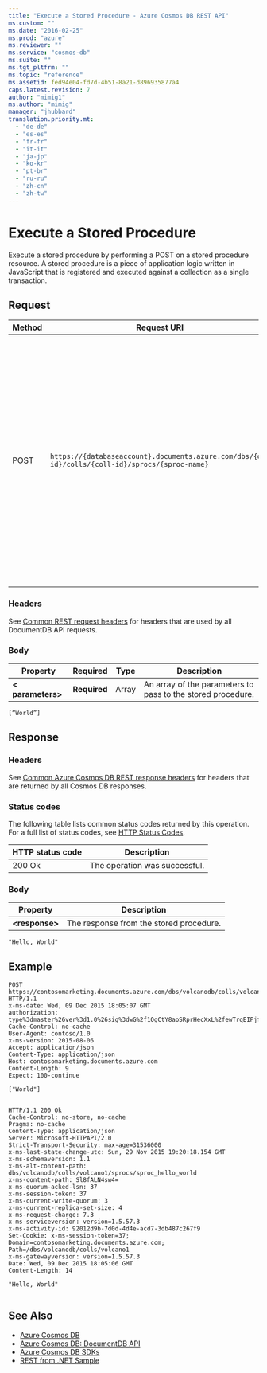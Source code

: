 ```yaml
---
title: "Execute a Stored Procedure - Azure Cosmos DB REST API"
ms.custom: ""
ms.date: "2016-02-25"
ms.prod: "azure"
ms.reviewer: ""
ms.service: "cosmos-db"
ms.suite: ""
ms.tgt_pltfrm: ""
ms.topic: "reference"
ms.assetid: fed94e04-fd7d-4b51-8a21-d896935877a4
caps.latest.revision: 7
author: "mimig1"
ms.author: "mimig"
manager: "jhubbard"
translation.priority.mt: 
  - "de-de"
  - "es-es"
  - "fr-fr"
  - "it-it"
  - "ja-jp"
  - "ko-kr"
  - "pt-br"
  - "ru-ru"
  - "zh-cn"
  - "zh-tw"
---
```

# Execute a Stored Procedure
  Execute a stored procedure by performing a POST on a stored procedure resource. A stored procedure is a piece of application logic written in JavaScript that is registered and executed against a collection as a single transaction.  
  
## Request  
  
|Method|Request URI|Description|  
|------------|-----------------|-----------------|  
|POST|`https://{databaseaccount}.documents.azure.com/dbs/{db-id}/colls/{coll-id}/sprocs/{sproc-name}`|Note that the {databaseaccount} is the name of the Azure Cosmos DB account created under your subscription. The {db-id} value is the user generated name/id of the database where where the stored procedure resides, not the system generated id (rid). The {coll-id} value is the name of the collection where the stored procedure resides. The {sproc-name} value is the name of the stored procedure to be executed.|  
  
### Headers  
 See [Common REST request headers](common-documentdb-rest-request-headers.md) for headers that are used by all DocumentDB API requests.  
  
### Body  
  
|Property|Required|Type|Description|  
|--------------|--------------|----------|-----------------|  
|**\< parameters>**|**Required**|Array|An array of the parameters to pass to the stored procedure.|  
  
```  
[“World”]  
```  
  
## Response  
  
### Headers  
 See [Common Azure Cosmos DB REST response headers](common-documentdb-rest-response-headers.md) for headers that are returned by all Cosmos DB responses.  
  
### Status codes  
 The following table lists common status codes returned by this operation. For a full list of status codes, see [HTTP Status Codes](https://msdn.microsoft.com/library/azure/dn783364.aspx).  
  
|HTTP status code|Description|  
|----------------------|-----------------|  
|200 Ok|The operation was successful.|  
  
### Body  
  
|Property|Description|  
|--------------|-----------------|  
|**\<response>**|The response from the stored procedure.|  
  
```  
"Hello, World"  
```  
  
## Example  
  
```  
POST https://contosomarketing.documents.azure.com/dbs/volcanodb/colls/volcano1/sprocs/sproc_hello_world HTTP/1.1  
x-ms-date: Wed, 09 Dec 2015 18:05:07 GMT  
authorization: type%3dmaster%26ver%3d1.0%26sig%3dwG%2f1OgCtY8aoSRprHecXxL%2fewTrqEIPjfCLcHDlVZQA%3d  
Cache-Control: no-cache  
User-Agent: contoso/1.0  
x-ms-version: 2015-08-06  
Accept: application/json  
Content-Type: application/json  
Host: contosomarketing.documents.azure.com  
Content-Length: 9  
Expect: 100-continue  
  
["World"]  
  
```  
  
```  
HTTP/1.1 200 Ok  
Cache-Control: no-store, no-cache  
Pragma: no-cache  
Content-Type: application/json  
Server: Microsoft-HTTPAPI/2.0  
Strict-Transport-Security: max-age=31536000  
x-ms-last-state-change-utc: Sun, 29 Nov 2015 19:20:18.154 GMT  
x-ms-schemaversion: 1.1  
x-ms-alt-content-path: dbs/volcanodb/colls/volcano1/sprocs/sproc_hello_world  
x-ms-content-path: Sl8fALN4sw4=  
x-ms-quorum-acked-lsn: 37  
x-ms-session-token: 37  
x-ms-current-write-quorum: 3  
x-ms-current-replica-set-size: 4  
x-ms-request-charge: 7.3  
x-ms-serviceversion: version=1.5.57.3  
x-ms-activity-id: 92012d9b-7d0d-4d4e-acd7-3db487c267f9  
Set-Cookie: x-ms-session-token=37; Domain=contosomarketing.documents.azure.com; Path=/dbs/volcanodb/colls/volcano1  
x-ms-gatewayversion: version=1.5.57.3  
Date: Wed, 09 Dec 2015 18:05:06 GMT  
Content-Length: 14  
  
"Hello, World"  
  
```  
  
## See Also  
* [Azure Cosmos DB](https://docs.microsoft.com/azure/cosmos-db/introduction) 
* [Azure Cosmos DB: DocumentDB API](https://docs.microsoft.com/azure/cosmos-db/documentdb-introduction)   
* [Azure Cosmos DB SDKs](https://docs.microsoft.com/en-us/azure/cosmos-db/documentdb-sdk-dotnet)   
* [REST from .NET Sample](https://github.com/Azure/azure-documentdb-dotnet/tree/master/samples/rest-from-.net)  
  
  

